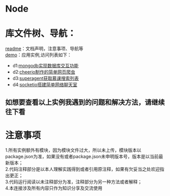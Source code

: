 # Node
# 库文件树、导航：
[readme](https://github.com/MzPathing/Node "readme文件")：文档声明，注意事项、导航等<br>
[demo](https://github.com/MzPathing/Node/tree/master/demo "案例")：应用实例,访问列表如下：<br>
* d1:[mongodb实现数据库交互功能](https://github.com/MzPathing/Node/tree/master/demo/d1mongodb%E5%AE%9E%E7%8E%B0%E6%95%B0%E6%8D%AE%E5%BA%93%E4%BA%A4%E4%BA%92%E5%8A%9F%E8%83%BD "[mongodb")<br>
* d2:[cheerio制作的简单网页爬虫](https://github.com/MzPathing/Node/tree/master/demo/d2cheerio%E5%88%B6%E4%BD%9C%E7%9A%84%E7%AE%80%E5%8D%95%E7%BD%91%E9%A1%B5%E7%88%AC%E8%99%AB "cheerio")<br>
* d3:[superagent获取慕课搜索列表](https://github.com/MzPathing/Node/tree/master/demo/d3superagent%E8%8E%B7%E5%8F%96%E6%85%95%E8%AF%BE%E6%90%9C%E7%B4%A2%E5%88%97%E8%A1%A8 "superagent")<br>
* d4:[socketio搭建简单网络聊天室](https://github.com/MzPathing/Node/tree/master/demo/d4socketio%E6%90%AD%E5%BB%BA%E7%AE%80%E5%8D%95%E7%BD%91%E7%BB%9C%E8%81%8A%E5%A4%A9%E5%AE%A4 "socketio")<br>

如想要查看以上实例我遇到的问题和解决方法，请继续往下看
--------------------------------------------------

注意事项
========
1.所有实例额外有模块，因为模块文件过大，所以未上传，模块版本以package.json为准，如果没有或者package.json未申明版本号，版本是以当前最新版本；<br>
2.代码注释部分是以本人理解实践得到或者引用原注释，如果有欠妥当之处欢迎指出更正；<br>
3.代码运行阅读以未注释部分为准，注释部分为另一种方法或者解释；<br>
4.本连接涉及所有内容只作为知识分享及交流使用<br>

    
